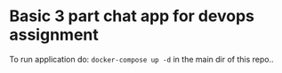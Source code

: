 # Basic 3 part chat app for devops assignment

To run application do: `docker-compose up -d` in the main dir of this repo..
